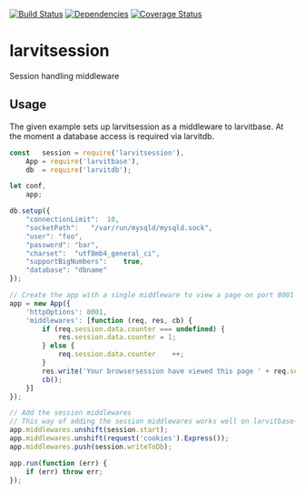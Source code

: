 [![Build Status](https://travis-ci.org/larvit/larvitsession.svg?branch=master)](https://travis-ci.org/larvit/larvitsession) [![Dependencies](https://david-dm.org/larvit/larvitsession.svg)](https://david-dm.org/larvit/larvitsession.svg)
[![Coverage Status](https://coveralls.io/repos/github/larvit/larvitbase-www/badge.svg)](https://coveralls.io/github/larvit/larvitbase-www)

# larvitsession

Session handling middleware

## Usage

The given example sets up larvitsession as a middleware to larvitbase. At the moment a database access is required via larvitdb.

```javascript
const	session	= require('larvitsession'),
	App	= require('larvitbase'),
	db	= require('larvitdb');

let	conf,
	app;

db.setup({
	"connectionLimit":	10,
	"socketPath":	"/var/run/mysqld/mysqld.sock",
	"user":	"foo",
	"password":	"bar",
	"charset":	"utf8mb4_general_ci",
	"supportBigNumbers":	true,
	"database":	"dbname"
});

// Create the app with a single middleware to view a page on port 8001
app = new App({
	'httpOptions': 8001,
	'middlewares': [function (req, res, cb) {
		if (req.session.data.counter === undefined) {
			res.session.data.counter = 1;
		} else {
			req.session.data.counter	++;
		}
		res.write('Your browsersession have viewed this page ' + req.session.data.counter + ' time(s)');
		cb();
	}]
});

// Add the session middlewares
// This way of adding the session middlewares works well on larvitbase-www as well, when there are many middlewares
app.middlewares.unshift(session.start);
app.middlewares.unshift(request('cookies').Express());
app.middlewares.push(session.writeToDb);

app.run(function (err) {
	if (err) throw err;
});
```
